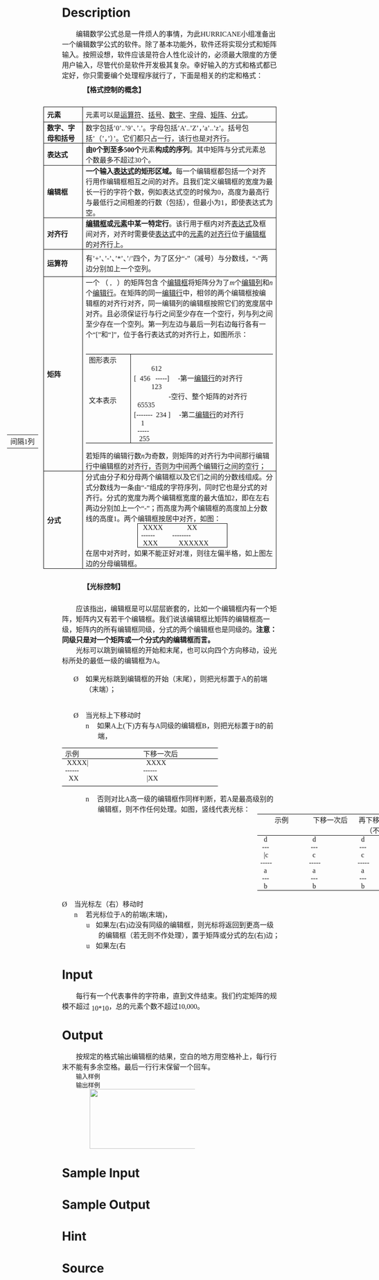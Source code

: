 
# Description

<div class="content"><div style="text-indent: 24pt"></div>
<div style="text-indent: 24pt">
<p class="MsoNormalIndent" style="margin: 0cm 0cm 0pt; text-indent: 24pt"><font size="3"><span style="font-family: 宋体; mso-ascii-font-family: &#39;Times New Roman&#39;; mso-hansi-font-family: &#39;Times New Roman&#39;">编辑数学公式总是一件烦人的事情，为此</span><span lang="EN-US"><font face="Times New Roman">HURRICANE</font></span><span style="font-family: 宋体; mso-ascii-font-family: &#39;Times New Roman&#39;; mso-hansi-font-family: &#39;Times New Roman&#39;">小组准备出一个编辑数学公式的软件。除了基本功能外，软件还将实现分式和矩阵输入。按照设想，软件应该是符合人性化设计的，必须最大限度的方便用户输入，尽管代价是软件开发极其复杂。幸好输入的方式和格式都已定好，你只需要编个处理程序就行了，下面是相关的约定和格式：</span></font></p>
<h3 style="margin: 7pt 12pt"><span style="font-family: 宋体; mso-ascii-font-family: &#39;Times New Roman&#39;; mso-hansi-font-family: &#39;Times New Roman&#39;"><font size="3">【格式控制的概念】</font></span></h3>
<p class="MsoNormal" style="margin: 0cm 0cm 0pt"><span lang="EN-US"><o:p><font face="Times New Roman" size="3"> </font></o:p></span></p>
<table class="MsoTableGrid" cellspacing="0" cellpadding="0" width="538" align="right" border="1" style="border-right: medium none; border-top: medium none; margin: auto 6.75pt; border-left: medium none; width: 403.2pt; border-bottom: medium none; border-collapse: collapse; mso-border-alt: solid windowtext .5pt; mso-table-overlap: never; mso-yfti-tbllook: 191; mso-table-lspace: 9.0pt; mso-table-rspace: 9.0pt; mso-table-anchor-vertical: paragraph; mso-table-anchor-horizontal: column; mso-table-left: right; mso-table-top: .05pt; mso-padding-alt: 0cm 5.4pt 0cm 5.4pt; mso-border-insideh: .5pt solid windowtext; mso-border-insidev: .5pt solid windowtext">
    <tbody>
        <tr style="height: 26.6pt; mso-yfti-irow: 0; mso-yfti-firstrow: yes">
            <td width="79" style="border-right: windowtext 1pt solid; padding-right: 5.4pt; border-top: windowtext 1pt solid; padding-left: 5.4pt; padding-bottom: 0cm; border-left: windowtext 1pt solid; width: 59.4pt; padding-top: 0cm; border-bottom: windowtext 1pt solid; height: 26.6pt; background-color: transparent; mso-border-alt: solid windowtext .5pt">
            <p class="NormalStrong" style="margin: 0cm 0cm 0pt; text-indent: 0cm; mso-element: frame; mso-element-frame-hspace: 9.0pt; mso-element-wrap: around; mso-element-anchor-vertical: paragraph; mso-element-anchor-horizontal: column; mso-element-left: right; mso-element-top: .05pt; mso-height-rule: exactly"><strong><font face="黑体" size="3">元素</font></strong></p>
            </td>
            <td width="458" style="border-right: windowtext 1pt solid; padding-right: 5.4pt; border-top: windowtext 1pt solid; padding-left: 5.4pt; padding-bottom: 0cm; border-left: #ece9d8; width: 343.8pt; padding-top: 0cm; border-bottom: windowtext 1pt solid; height: 26.6pt; background-color: transparent; mso-border-alt: solid windowtext .5pt; mso-border-left-alt: solid windowtext .5pt">
            <p class="MsoNormal" style="margin: 0cm 0cm 0pt; mso-element: frame; mso-element-frame-hspace: 9.0pt; mso-element-wrap: around; mso-element-anchor-vertical: paragraph; mso-element-anchor-horizontal: column; mso-element-left: right; mso-element-top: .05pt; mso-height-rule: exactly"><font size="3"><span style="font-family: 宋体; mso-ascii-font-family: &#39;Times New Roman&#39;; mso-hansi-font-family: &#39;Times New Roman&#39;">元素可以是<u>运算符</u>、<u>括号</u>、<u>数字</u>、<u>字母</u>、<u>矩阵</u>、<u>分式</u>。</span><b style="mso-bidi-font-weight: normal"><span lang="EN-US"><o:p></o:p></span></b></font></p>
            </td>
        </tr>
        <tr style="height: 34.55pt; mso-yfti-irow: 1">
            <td width="79" style="border-right: windowtext 1pt solid; padding-right: 5.4pt; border-top: #ece9d8; padding-left: 5.4pt; padding-bottom: 0cm; border-left: windowtext 1pt solid; width: 59.4pt; padding-top: 0cm; border-bottom: windowtext 1pt solid; height: 34.55pt; background-color: transparent; mso-border-alt: solid windowtext .5pt; mso-border-top-alt: solid windowtext .5pt">
            <p class="NormalStrong" style="margin: 0cm 0cm 0pt; text-indent: 0cm; mso-element: frame; mso-element-frame-hspace: 9.0pt; mso-element-wrap: around; mso-element-anchor-vertical: paragraph; mso-element-anchor-horizontal: column; mso-element-left: right; mso-element-top: .05pt; mso-height-rule: exactly"><span style="mso-ascii-font-family: &#39;Courier New&#39;; mso-hansi-font-family: &#39;Courier New&#39;; mso-bidi-font-family: &#39;Courier New&#39;"><strong><font face="黑体" size="3">数字、字母和括号</font></strong></span></p>
            </td>
            <td width="458" style="border-right: windowtext 1pt solid; padding-right: 5.4pt; border-top: #ece9d8; padding-left: 5.4pt; padding-bottom: 0cm; border-left: #ece9d8; width: 343.8pt; padding-top: 0cm; border-bottom: windowtext 1pt solid; height: 34.55pt; background-color: transparent; mso-border-alt: solid windowtext .5pt; mso-border-left-alt: solid windowtext .5pt; mso-border-top-alt: solid windowtext .5pt">
            <p class="MsoNormal" style="margin: 0cm 0cm 0pt; mso-element: frame; mso-element-frame-hspace: 9.0pt; mso-element-wrap: around; mso-element-anchor-vertical: paragraph; mso-element-anchor-horizontal: column; mso-element-left: right; mso-element-top: .05pt; mso-height-rule: exactly"><font size="3"><span style="font-family: 宋体; mso-ascii-font-family: &#39;Times New Roman&#39;; mso-hansi-font-family: &#39;Times New Roman&#39;">数字包括</span><span lang="EN-US"><font face="Times New Roman">’0’..’9’</font></span><span style="font-family: 宋体; mso-ascii-font-family: &#39;Times New Roman&#39;; mso-hansi-font-family: &#39;Times New Roman&#39;">、</span><span lang="EN-US"><font face="Times New Roman">’.’</font></span><span style="font-family: 宋体; mso-ascii-font-family: &#39;Times New Roman&#39;; mso-hansi-font-family: &#39;Times New Roman&#39;">。字母包括</span><span lang="EN-US"><font face="Times New Roman">’A’..’Z’</font></span><span style="font-family: 宋体; mso-ascii-font-family: &#39;Times New Roman&#39;; mso-hansi-font-family: &#39;Times New Roman&#39;">，</span><span lang="EN-US"><font face="Times New Roman">’a’..’z’</font></span><span style="font-family: 宋体; mso-ascii-font-family: &#39;Times New Roman&#39;; mso-hansi-font-family: &#39;Times New Roman&#39;">。括号包括</span><span lang="EN-US"><font face="Times New Roman">’</font></span><span style="font-family: 宋体; mso-ascii-font-family: &#39;Times New Roman&#39;; mso-hansi-font-family: &#39;Times New Roman&#39;">（</span><span lang="EN-US"><font face="Times New Roman">’</font></span><span style="font-family: 宋体; mso-ascii-font-family: &#39;Times New Roman&#39;; mso-hansi-font-family: &#39;Times New Roman&#39;">，</span><span lang="EN-US"><font face="Times New Roman">’</font></span><span style="font-family: 宋体; mso-ascii-font-family: &#39;Times New Roman&#39;; mso-hansi-font-family: &#39;Times New Roman&#39;">）</span><span lang="EN-US"><font face="Times New Roman">’</font></span><span style="font-family: 宋体; mso-ascii-font-family: &#39;Times New Roman&#39;; mso-hansi-font-family: &#39;Times New Roman&#39;">。它们都只占一行，该行也是对齐行。</span><b style="mso-bidi-font-weight: normal"><span lang="EN-US"><o:p></o:p></span></b></font></p>
            </td>
        </tr>
        <tr style="height: 38.55pt; mso-yfti-irow: 2">
            <td width="79" style="border-right: windowtext 1pt solid; padding-right: 5.4pt; border-top: #ece9d8; padding-left: 5.4pt; padding-bottom: 0cm; border-left: windowtext 1pt solid; width: 59.4pt; padding-top: 0cm; border-bottom: windowtext 1pt solid; height: 38.55pt; background-color: transparent; mso-border-alt: solid windowtext .5pt; mso-border-top-alt: solid windowtext .5pt">
            <p class="NormalStrong" style="margin: 0cm 0cm 0pt; text-indent: 0cm; mso-element: frame; mso-element-frame-hspace: 9.0pt; mso-element-wrap: around; mso-element-anchor-vertical: paragraph; mso-element-anchor-horizontal: column; mso-element-left: right; mso-element-top: .05pt; mso-height-rule: exactly"><strong><font face="黑体" size="3">表达式</font></strong></p>
            </td>
            <td width="458" style="border-right: windowtext 1pt solid; padding-right: 5.4pt; border-top: #ece9d8; padding-left: 5.4pt; padding-bottom: 0cm; border-left: #ece9d8; width: 343.8pt; padding-top: 0cm; border-bottom: windowtext 1pt solid; height: 38.55pt; background-color: transparent; mso-border-alt: solid windowtext .5pt; mso-border-left-alt: solid windowtext .5pt; mso-border-top-alt: solid windowtext .5pt">
            <p class="MsoNormal" style="margin: 0cm 0cm 0pt; mso-element: frame; mso-element-frame-hspace: 9.0pt; mso-element-wrap: around; mso-element-anchor-vertical: paragraph; mso-element-anchor-horizontal: column; mso-element-left: right; mso-element-top: .05pt; mso-height-rule: exactly"><font size="3"><strong><span style="font-family: 宋体; mso-ascii-font-family: &#39;Times New Roman&#39;; mso-hansi-font-family: &#39;Times New Roman&#39;">由</span><span><font face="Times New Roman">0</font>个到至多</span><span><font face="Times New Roman">500</font>个</span></strong><span style="font-family: 宋体; mso-ascii-font-family: &#39;Times New Roman&#39;; mso-hansi-font-family: &#39;Times New Roman&#39;">元素<b style="mso-bidi-font-weight: normal">构成的序列</b>。其中矩阵与分式元素总个数最多不超过</span><span lang="EN-US"><font face="Times New Roman">30</font></span><span style="font-family: 宋体; mso-ascii-font-family: &#39;Times New Roman&#39;; mso-hansi-font-family: &#39;Times New Roman&#39;">个。</span><b style="mso-bidi-font-weight: normal"><span lang="EN-US"><o:p></o:p></span></b></font></p>
            </td>
        </tr>
        <tr style="height: 69.85pt; mso-yfti-irow: 3">
            <td width="79" style="border-right: windowtext 1pt solid; padding-right: 5.4pt; border-top: #ece9d8; padding-left: 5.4pt; padding-bottom: 0cm; border-left: windowtext 1pt solid; width: 59.4pt; padding-top: 0cm; border-bottom: windowtext 1pt solid; height: 69.85pt; background-color: transparent; mso-border-alt: solid windowtext .5pt; mso-border-top-alt: solid windowtext .5pt">
            <p class="NormalStrong" style="margin: 0cm 0cm 0pt; text-indent: 0cm; mso-element: frame; mso-element-frame-hspace: 9.0pt; mso-element-wrap: around; mso-element-anchor-vertical: paragraph; mso-element-anchor-horizontal: column; mso-element-left: right; mso-element-top: .05pt; mso-height-rule: exactly"><strong><font face="黑体" size="3">编辑框</font></strong></p>
            </td>
            <td width="458" style="border-right: windowtext 1pt solid; padding-right: 5.4pt; border-top: #ece9d8; padding-left: 5.4pt; padding-bottom: 0cm; border-left: #ece9d8; width: 343.8pt; padding-top: 0cm; border-bottom: windowtext 1pt solid; height: 69.85pt; background-color: transparent; mso-border-alt: solid windowtext .5pt; mso-border-left-alt: solid windowtext .5pt; mso-border-top-alt: solid windowtext .5pt">
            <p class="MsoNormal" style="margin: 0cm 0cm 0pt; mso-element: frame; mso-element-frame-hspace: 9.0pt; mso-element-wrap: around; mso-element-anchor-vertical: paragraph; mso-element-anchor-horizontal: column; mso-element-left: right; mso-element-top: .05pt; mso-height-rule: exactly"><font size="3"><span><strong>一个输入<u>表达式</u>的矩形区域。</strong>每一个编辑框都包括一个对齐行用作编辑框相互之间的对齐。且我们定义编辑框的宽度为最长一行的字符个数，例如表达式空的时候为</span><span lang="EN-US"><font face="Times New Roman">0</font></span><span style="font-family: 宋体; mso-ascii-font-family: &#39;Times New Roman&#39;; mso-hansi-font-family: &#39;Times New Roman&#39;">，高度为最高行与最低行之间相差的行数（包括），但最小为</span><span lang="EN-US"><font face="Times New Roman">1</font></span><span style="font-family: 宋体; mso-ascii-font-family: &#39;Times New Roman&#39;; mso-hansi-font-family: &#39;Times New Roman&#39;">，即使表达式为空。</span><b style="mso-bidi-font-weight: normal"><span lang="EN-US"><o:p></o:p></span></b></font></p>
            </td>
        </tr>
        <tr style="height: 53.45pt; mso-yfti-irow: 4">
            <td width="79" style="border-right: windowtext 1pt solid; padding-right: 5.4pt; border-top: #ece9d8; padding-left: 5.4pt; padding-bottom: 0cm; border-left: windowtext 1pt solid; width: 59.4pt; padding-top: 0cm; border-bottom: windowtext 1pt solid; height: 53.45pt; background-color: transparent; mso-border-alt: solid windowtext .5pt; mso-border-top-alt: solid windowtext .5pt">
            <p class="NormalStrong" style="margin: 0cm 0cm 0pt; text-indent: 0cm; mso-element: frame; mso-element-frame-hspace: 9.0pt; mso-element-wrap: around; mso-element-anchor-vertical: paragraph; mso-element-anchor-horizontal: column; mso-element-left: right; mso-element-top: .05pt; mso-height-rule: exactly"><strong><font face="黑体" size="3">对齐行</font></strong></p>
            </td>
            <td width="458" style="border-right: windowtext 1pt solid; padding-right: 5.4pt; border-top: #ece9d8; padding-left: 5.4pt; padding-bottom: 0cm; border-left: #ece9d8; width: 343.8pt; padding-top: 0cm; border-bottom: windowtext 1pt solid; height: 53.45pt; background-color: transparent; mso-border-alt: solid windowtext .5pt; mso-border-left-alt: solid windowtext .5pt; mso-border-top-alt: solid windowtext .5pt">
            <p class="MsoNormal" style="margin: 0cm 0cm 0pt; mso-element: frame; mso-element-frame-hspace: 9.0pt; mso-element-wrap: around; mso-element-anchor-vertical: paragraph; mso-element-anchor-horizontal: column; mso-element-left: right; mso-element-top: .05pt; mso-height-rule: exactly"><font size="3"><u><span style="font-family: 宋体; mso-ascii-font-family: &#39;Times New Roman&#39;; mso-hansi-font-family: &#39;Times New Roman&#39;"><strong>编辑框</strong></span></u><span><strong>或<u>元素</u>中某一特定行</strong>。该行用于框内对齐<u>表达式</u>及框间对齐，对齐时需要使<u>表达式</u>中的<u>元素</u>的<u>对齐行</u>位于<u>编辑框</u>的对齐行上。</span><b style="mso-bidi-font-weight: normal"><span lang="EN-US"><o:p></o:p></span></b></font></p>
            </td>
        </tr>
        <tr style="height: 47.2pt; mso-yfti-irow: 5">
            <td width="79" style="border-right: windowtext 1pt solid; padding-right: 5.4pt; border-top: #ece9d8; padding-left: 5.4pt; padding-bottom: 0cm; border-left: windowtext 1pt solid; width: 59.4pt; padding-top: 0cm; border-bottom: windowtext 1pt solid; height: 47.2pt; background-color: transparent; mso-border-alt: solid windowtext .5pt; mso-border-top-alt: solid windowtext .5pt">
            <p class="NormalStrong" style="margin: 0cm 0cm 0pt; text-indent: 0cm; mso-element: frame; mso-element-frame-hspace: 9.0pt; mso-element-wrap: around; mso-element-anchor-vertical: paragraph; mso-element-anchor-horizontal: column; mso-element-left: right; mso-element-top: .05pt; mso-height-rule: exactly"><strong><font face="黑体" size="3">运算符</font></strong></p>
            </td>
            <td width="458" style="border-right: windowtext 1pt solid; padding-right: 5.4pt; border-top: #ece9d8; padding-left: 5.4pt; padding-bottom: 0cm; border-left: #ece9d8; width: 343.8pt; padding-top: 0cm; border-bottom: windowtext 1pt solid; height: 47.2pt; background-color: transparent; mso-border-alt: solid windowtext .5pt; mso-border-left-alt: solid windowtext .5pt; mso-border-top-alt: solid windowtext .5pt">
            <p class="MsoNormal" style="margin: 0cm 0cm 0pt"><font size="3"><span style="font-family: 宋体; mso-ascii-font-family: &#39;Times New Roman&#39;; mso-hansi-font-family: &#39;Times New Roman&#39;">有</span><span lang="EN-US"><font face="Times New Roman">’+’</font></span><span style="font-family: 宋体; mso-ascii-font-family: &#39;Times New Roman&#39;; mso-hansi-font-family: &#39;Times New Roman&#39;">、</span><span lang="EN-US"><font face="Times New Roman">’-’</font></span><span style="font-family: 宋体; mso-ascii-font-family: &#39;Times New Roman&#39;; mso-hansi-font-family: &#39;Times New Roman&#39;">、</span><span lang="EN-US"><font face="Times New Roman">’*’</font></span><span style="font-family: 宋体; mso-ascii-font-family: &#39;Times New Roman&#39;; mso-hansi-font-family: &#39;Times New Roman&#39;">、</span><span lang="EN-US"><font face="Times New Roman">’/’</font></span><span style="font-family: 宋体; mso-ascii-font-family: &#39;Times New Roman&#39;; mso-hansi-font-family: &#39;Times New Roman&#39;">四个，为了区分“</span><span lang="EN-US"><font face="Times New Roman">-</font></span><span style="font-family: 宋体; mso-ascii-font-family: &#39;Times New Roman&#39;; mso-hansi-font-family: &#39;Times New Roman&#39;">”（减号）与分数线，“</span><span lang="EN-US"><font face="Times New Roman">-</font></span><span style="font-family: 宋体; mso-ascii-font-family: &#39;Times New Roman&#39;; mso-hansi-font-family: &#39;Times New Roman&#39;">”两边分别加上一个空列。</span><b style="mso-bidi-font-weight: normal"><span lang="EN-US"><o:p></o:p></span></b></font></p>
            </td>
        </tr>
        <tr style="mso-yfti-irow: 6">
            <td width="79" style="border-right: windowtext 1pt solid; padding-right: 5.4pt; border-top: #ece9d8; padding-left: 5.4pt; padding-bottom: 0cm; border-left: windowtext 1pt solid; width: 59.4pt; padding-top: 0cm; border-bottom: windowtext 1pt solid; background-color: transparent; mso-border-alt: solid windowtext .5pt; mso-border-top-alt: solid windowtext .5pt">
            <p class="NormalStrong" style="margin: 0cm 0cm 0pt; text-indent: 0cm; mso-element: frame; mso-element-frame-hspace: 9.0pt; mso-element-wrap: around; mso-element-anchor-vertical: paragraph; mso-element-anchor-horizontal: column; mso-element-left: right; mso-element-top: .05pt; mso-height-rule: exactly"><strong><font face="黑体" size="3">矩阵</font></strong></p>
            </td>
            <td width="458" style="border-right: windowtext 1pt solid; padding-right: 5.4pt; border-top: #ece9d8; padding-left: 5.4pt; padding-bottom: 0cm; border-left: #ece9d8; width: 343.8pt; padding-top: 0cm; border-bottom: windowtext 1pt solid; background-color: transparent; mso-border-alt: solid windowtext .5pt; mso-border-left-alt: solid windowtext .5pt; mso-border-top-alt: solid windowtext .5pt">
            <p class="MsoNormal" style="margin: 0cm 0cm 0pt; mso-element: frame; mso-element-frame-hspace: 9.0pt; mso-element-wrap: around; mso-element-anchor-vertical: paragraph; mso-element-anchor-horizontal: column; mso-element-left: right; mso-element-top: .05pt; mso-height-rule: exactly"><span style="font-family: 宋体; mso-ascii-font-family: &#39;Times New Roman&#39;; mso-hansi-font-family: &#39;Times New Roman&#39;"><font size="3">一个</font></span><span lang="EN-US"><span style="position: relative; top: 3pt; mso-text-raise: -3.0pt"><v:shapetype id="_x0000_t75" coordsize="21600,21600" o:spt="75" o:preferrelative="t" path="m@4@5l@4@11@9@11@9@5xe" filled="f" stroked="f"><font face="Times New Roman"><font size="3"> <v:stroke joinstyle="miter"></v:stroke><v:formulas><v:f eqn="if lineDrawn pixelLineWidth 0"></v:f><v:f eqn="sum @0 1 0"></v:f><v:f eqn="sum 0 0 @1"></v:f><v:f eqn="prod @2 1 2"></v:f><v:f eqn="prod @3 21600 pixelWidth"></v:f><v:f eqn="prod @3 21600 pixelHeight"></v:f><v:f eqn="sum @0 0 1"></v:f><v:f eqn="prod @6 1 2"></v:f><v:f eqn="prod @7 21600 pixelWidth"></v:f><v:f eqn="sum @8 21600 0"></v:f><v:f eqn="prod @7 21600 pixelHeight"></v:f><v:f eqn="sum @10 21600 0"></v:f></v:formulas><v:path o:extrusionok="f" gradientshapeok="t" o:connecttype="rect"></v:path><o:lock v:ext="edit" aspectratio="t"></o:lock></font></font></v:shapetype><v:shape id="_x0000_i1025" type="#_x0000_t75" o:ole="" style="width: 29.25pt; height: 11.25pt"><v:imagedata src="file:///C:\DOCUME~1\ADMINI~1\LOCALS~1\Temp\msohtml1\01\clip_image001.wmz" o:title=""></v:imagedata></v:shape></span></span><span style="font-family: 宋体; mso-ascii-font-family: &#39;Times New Roman&#39;; mso-hansi-font-family: &#39;Times New Roman&#39;"><font size="3">（</font></span><span lang="EN-US"><span style="position: relative; top: 3pt; mso-text-raise: -3.0pt"><v:shape id="_x0000_i1026" type="#_x0000_t75" o:ole="" style="width: 51.75pt; height: 14.25pt"><font size="3"><font face="Times New Roman"> <v:imagedata src="file:///C:\DOCUME~1\ADMINI~1\LOCALS~1\Temp\msohtml1\01\clip_image003.wmz" o:title=""></v:imagedata></font></font></v:shape></span><font face="Times New Roman" size="3">,</font><span style="color: white"><font face="Times New Roman" size="3">_</font><span style="position: relative; top: 3pt; mso-text-raise: -3.0pt"><v:shape id="_x0000_i1027" type="#_x0000_t75" o:ole="" style="width: 48.75pt; height: 14.25pt"><font size="3"><font face="Times New Roman"> <v:imagedata src="file:///C:\DOCUME~1\ADMINI~1\LOCALS~1\Temp\msohtml1\01\clip_image005.wmz" o:title=""></v:imagedata></font></font></v:shape></span></span></span><span style="font-family: 宋体; mso-ascii-font-family: &#39;Times New Roman&#39;; mso-hansi-font-family: &#39;Times New Roman&#39;"><font size="3">）的矩阵包含</font></span><span lang="EN-US"><span style="position: relative; top: 3pt; mso-text-raise: -3.0pt"><v:shape id="_x0000_i1028" type="#_x0000_t75" o:ole="" style="width: 29.25pt; height: 11.25pt"><font face="Times New Roman"><font size="3"> <v:imagedata src="file:///C:\DOCUME~1\ADMINI~1\LOCALS~1\Temp\msohtml1\01\clip_image007.wmz" o:title=""></v:imagedata></font></font></v:shape></span></span><font size="3"><span style="font-family: 宋体; mso-ascii-font-family: &#39;Times New Roman&#39;; mso-hansi-font-family: &#39;Times New Roman&#39;">个<u>编辑框</u>将矩阵分为了</span><i style="mso-bidi-font-style: normal"><span lang="EN-US"><font face="Times New Roman">m</font></span></i><span style="font-family: 宋体; mso-ascii-font-family: &#39;Times New Roman&#39;; mso-hansi-font-family: &#39;Times New Roman&#39;">个<u>编辑列</u>和</span><i style="mso-bidi-font-style: normal"><span lang="EN-US"><font face="Times New Roman">n</font></span></i><span style="font-family: 宋体; mso-ascii-font-family: &#39;Times New Roman&#39;; mso-hansi-font-family: &#39;Times New Roman&#39;">个<u>编辑行</u>。在矩阵的同一<u>编辑行</u>中，相邻的两个编辑框按编辑框的对齐行对齐，同一编辑列的编辑框按照它们的宽度居中对齐。且必须保证行与行之间至少存在一个空行，列与列之间至少存在一个空列。第一列左边与最后一列右边每行各有一个“</span><span lang="EN-US"><font face="Times New Roman">[</font></span><span style="font-family: 宋体; mso-ascii-font-family: &#39;Times New Roman&#39;; mso-hansi-font-family: &#39;Times New Roman&#39;">”和“</span><span lang="EN-US"><font face="Times New Roman">]</font></span><span style="font-family: 宋体; mso-ascii-font-family: &#39;Times New Roman&#39;; mso-hansi-font-family: &#39;Times New Roman&#39;">”，位于各行表达式的对齐行上，如图所示：</span></font></p>
            <p class="MsoNormal" style="margin: 0cm 0cm 0pt; mso-element: frame; mso-element-frame-hspace: 9.0pt; mso-element-wrap: around; mso-element-anchor-vertical: paragraph; mso-element-anchor-horizontal: column; mso-element-left: right; mso-element-top: .05pt; mso-height-rule: exactly"><span lang="EN-US"><o:p><font face="Times New Roman" size="3"> </font></o:p></span></p>
            <table class="MsoTableGrid" cellspacing="0" cellpadding="0" border="1" style="border-right: medium none; border-top: medium none; border-left: medium none; border-bottom: medium none; border-collapse: collapse; mso-yfti-tbllook: 480; mso-padding-alt: 0cm 5.4pt 0cm 5.4pt; mso-border-insideh: .5pt solid windowtext; mso-border-top-alt: solid windowtext .5pt; mso-border-bottom-alt: solid windowtext .5pt">
                <tbody>
                    <tr style="mso-yfti-irow: 0; mso-yfti-firstrow: yes">
                        <td width="96" style="border-right: windowtext 1pt solid; padding-right: 5.4pt; border-top: windowtext 1pt solid; padding-left: 5.4pt; padding-bottom: 0cm; border-left: #ece9d8; width: 72pt; padding-top: 0cm; border-bottom: #ece9d8; background-color: transparent; mso-border-top-alt: solid windowtext .5pt; mso-border-right-alt: solid windowtext .5pt">
                        <p class="MsoPlainText" style="margin: 0cm 0cm 0pt; mso-element: frame; mso-element-frame-hspace: 9.0pt; mso-element-wrap: around; mso-element-anchor-vertical: paragraph; mso-element-anchor-horizontal: column; mso-element-left: right; mso-element-top: .05pt; mso-height-rule: exactly"><font face="宋体" size="3">图形表示</font></p>
                        </td>
                        <td valign="top" width="336" style="border-right: #ece9d8; padding-right: 5.4pt; border-top: windowtext 1pt solid; padding-left: 5.4pt; padding-bottom: 0cm; border-left: #ece9d8; width: 252pt; padding-top: 0cm; border-bottom: #ece9d8; background-color: transparent; mso-border-left-alt: solid windowtext .5pt; mso-border-top-alt: solid windowtext .5pt">
                        <p class="MsoPlainText" style="margin: 0cm 0cm 0pt; mso-element: frame; mso-element-frame-hspace: 9.0pt; mso-element-wrap: around; mso-element-anchor-vertical: paragraph; mso-element-anchor-horizontal: column; mso-element-left: right; mso-element-top: .05pt; mso-height-rule: exactly"><span lang="EN-US" style="font-family: &#34;Courier New&#34;"><span style="position: relative; top: 50pt; mso-text-raise: -50.0pt"><v:shape id="_x0000_i1029" type="#_x0000_t75" o:ole="" style="width: 93pt; height: 105.75pt"><v:imagedata src="file:///C:\DOCUME~1\ADMINI~1\LOCALS~1\Temp\msohtml1\01\clip_image008.wmz" o:title=""></v:imagedata></v:shape></span></span><span lang="EN-US" style="mso-no-proof: yes"><o:p></o:p></span></p>
                        </td>
                    </tr>
                    <tr style="mso-yfti-irow: 1; mso-yfti-lastrow: yes">
                        <td width="96" style="border-right: windowtext 1pt solid; padding-right: 5.4pt; border-top: #ece9d8; padding-left: 5.4pt; padding-bottom: 0cm; border-left: #ece9d8; width: 72pt; padding-top: 0cm; border-bottom: windowtext 1pt solid; background-color: transparent; mso-border-bottom-alt: solid windowtext .5pt; mso-border-right-alt: solid windowtext .5pt">
                        <p class="MsoNormal" style="margin: 0cm 0cm 0pt; mso-element: frame; mso-element-frame-hspace: 9.0pt; mso-element-wrap: around; mso-element-anchor-vertical: paragraph; mso-element-anchor-horizontal: column; mso-element-left: right; mso-element-top: .05pt; mso-height-rule: exactly"><font size="3"><span style="font-family: 宋体; mso-ascii-font-family: &#39;Times New Roman&#39;; mso-hansi-font-family: &#39;Times New Roman&#39;; mso-no-proof: yes">文本表示</span><span class="CharChar"><span lang="EN-US" style="font-family: &#34;Times New Roman&#34;"><o:p></o:p></span></span></font></p>
                        <p class="MsoNormal" style="margin: 0cm 0cm 0pt; mso-element: frame; mso-element-frame-hspace: 9.0pt; mso-element-wrap: around; mso-element-anchor-vertical: paragraph; mso-element-anchor-horizontal: column; mso-element-left: right; mso-element-top: .05pt; mso-height-rule: exactly"><span lang="EN-US"><o:p><font face="Times New Roman" size="3"> </font></o:p></span></p>
                        </td>
                        <td valign="top" width="336" style="border-right: #ece9d8; padding-right: 5.4pt; border-top: #ece9d8; padding-left: 5.4pt; padding-bottom: 0cm; border-left: #ece9d8; width: 252pt; padding-top: 0cm; border-bottom: windowtext 1pt solid; background-color: transparent; mso-border-left-alt: solid windowtext .5pt; mso-border-bottom-alt: solid windowtext .5pt">
                        <p class="MsoPlainText" style="margin: 0cm 0cm 0pt; mso-element: frame; mso-element-frame-hspace: 9.0pt; mso-element-wrap: around; mso-element-anchor-vertical: paragraph; mso-element-anchor-horizontal: column; mso-element-left: right; mso-element-top: .05pt; mso-height-rule: exactly"><v:rect id="_x0000_s1026" style="margin-top: 6.1pt; z-index: 1; left: 0px; margin-left: 40.35pt; width: 7.1pt; position: absolute; height: 124.8pt; text-align: left; mso-position-horizontal-relative: text; mso-position-vertical-relative: text"><v:stroke dashstyle="dash"></v:stroke></v:rect><span lang="EN-US"><font size="3"><font face="宋体"><span style="mso-spacerun: yes">          </span>612</font></font></span></p>
                        <p class="MsoPlainText" style="margin: 0cm 0cm 0pt; mso-element: frame; mso-element-frame-hspace: 9.0pt; mso-element-wrap: around; mso-element-anchor-vertical: paragraph; mso-element-anchor-horizontal: column; mso-element-left: right; mso-element-top: .05pt; mso-height-rule: exactly"><font size="3"><font face="宋体"><span lang="EN-US">[ <span style="mso-spacerun: yes"> </span>456<span style="mso-spacerun: yes">   </span>-----]<span style="mso-tab-count: 2">     </span>-</span>第一<u>编辑行</u>的对齐行</font></font></p>
                        <p class="MsoPlainText" style="margin: 0cm 0cm 0pt; mso-element: frame; mso-element-frame-hspace: 9.0pt; mso-element-wrap: around; mso-element-anchor-vertical: paragraph; mso-element-anchor-horizontal: column; mso-element-left: right; mso-element-top: .05pt; mso-height-rule: exactly"><span lang="EN-US"><font size="3"><font face="宋体"><span style="mso-spacerun: yes">          </span>123</font></font></span></p>
                        <p class="MsoPlainText" style="margin: 0cm 0cm 0pt; mso-element: frame; mso-element-frame-hspace: 9.0pt; mso-element-wrap: around; mso-element-anchor-vertical: paragraph; mso-element-anchor-horizontal: column; mso-element-left: right; mso-element-top: .05pt; mso-height-rule: exactly"><font size="3"><font face="宋体"><span lang="EN-US"><span style="mso-tab-count: 5">                    </span>-</span>空行、整个矩阵的对齐行</font></font></p>
                        <p class="MsoPlainText" style="margin: 0cm 0cm 0pt; mso-element: frame; mso-element-frame-hspace: 9.0pt; mso-element-wrap: around; mso-element-anchor-vertical: paragraph; mso-element-anchor-horizontal: column; mso-element-left: right; mso-element-top: .05pt; mso-height-rule: exactly"><span lang="EN-US"><font size="3"><font face="宋体"><span style="mso-spacerun: yes">  </span>65535</font></font></span></p>
                        <p class="MsoPlainText" style="margin: 0cm 0cm 0pt; mso-element: frame; mso-element-frame-hspace: 9.0pt; mso-element-wrap: around; mso-element-anchor-vertical: paragraph; mso-element-anchor-horizontal: column; mso-element-left: right; mso-element-top: .05pt; mso-height-rule: exactly"><font size="3"><font face="宋体"><span lang="EN-US">[-------<span style="mso-spacerun: yes">  </span>234 ]<span style="mso-tab-count: 2">     </span>-</span>第二<u>编辑行</u>的对齐行</font></font></p>
                        <p class="MsoPlainText" style="margin: 0cm 0cm 0pt; mso-element: frame; mso-element-frame-hspace: 9.0pt; mso-element-wrap: around; mso-element-anchor-vertical: paragraph; mso-element-anchor-horizontal: column; mso-element-left: right; mso-element-top: .05pt; mso-height-rule: exactly"><v:shapetype id="_x0000_t48" coordsize="21600,21600" o:spt="48" path="m@0@1l@2@3@4@5nfem,l21600,r,21600l,21600xe" adj="-10080,24300,-3600,4050,-1800,4050"><v:stroke joinstyle="miter"></v:stroke><v:formulas><v:f eqn="val #0"></v:f><v:f eqn="val #1"></v:f><v:f eqn="val #2"></v:f><v:f eqn="val #3"></v:f><v:f eqn="val #4"></v:f><v:f eqn="val #5"></v:f></v:formulas><v:path o:extrusionok="f" gradientshapeok="t" o:connecttype="custom" arrowok="t" o:connectlocs="@0,@1;10800,0;10800,21600;0,10800;21600,10800"></v:path><v:handles><v:h position="#0,#1"></v:h><v:h position="#2,#3"></v:h><v:h position="#4,#5"></v:h></v:handles><o:callout v:ext="edit" on="t"></o:callout></v:shapetype><v:shape id="_x0000_s1027" type="#_x0000_t48" adj="-10800,1054,-6349,7902,-1964,7902,-10800,1054" style="margin-top: 13.9pt; z-index: 2; left: 0px; margin-left: 75.6pt; width: 66pt; position: absolute; height: 24.6pt; text-align: left"><v:textbox style="mso-next-textbox: #_x0000_s1027">
                        <table cellspacing="0" cellpadding="0" width="100%">
                            <tbody>
                                <tr>
                                    <td style="border-right: #ece9d8; border-top: #ece9d8; border-left: #ece9d8; border-bottom: #ece9d8; background-color: transparent">
                                    <div>
                                    <p class="MsoNormal" style="margin: 0cm 0cm 0pt"><font size="3"><span style="font-family: 宋体; mso-ascii-font-family: &#39;Times New Roman&#39;; mso-hansi-font-family: &#39;Times New Roman&#39;">间隔</span><span lang="EN-US"><font face="Times New Roman">1</font></span><span style="font-family: 宋体; mso-ascii-font-family: &#39;Times New Roman&#39;; mso-hansi-font-family: &#39;Times New Roman&#39;">列</span></font></p>
                                    </div>
                                    </td>
                                </tr>
                            </tbody>
                        </table>
                        </v:textbox></v:shape><span lang="EN-US"><font size="3"><font face="宋体"><span style="mso-spacerun: yes">    </span>1</font></font></span></p>
                        <p class="MsoPlainText" style="margin: 0cm 0cm 0pt; mso-element: frame; mso-element-frame-hspace: 9.0pt; mso-element-wrap: around; mso-element-anchor-vertical: paragraph; mso-element-anchor-horizontal: column; mso-element-left: right; mso-element-top: .05pt; mso-height-rule: exactly"><span lang="EN-US"><font size="3"><font face="宋体"><span style="mso-spacerun: yes">  </span>-----</font></font></span></p>
                        <p class="MsoPlainText" style="margin: 0cm 0cm 0pt; mso-element: frame; mso-element-frame-hspace: 9.0pt; mso-element-wrap: around; mso-element-anchor-vertical: paragraph; mso-element-anchor-horizontal: column; mso-element-left: right; mso-element-top: .05pt; mso-height-rule: exactly"><span lang="EN-US"><font size="3"><font face="宋体"><span style="mso-spacerun: yes">   </span>255</font></font></span></p>
                        </td>
                    </tr>
                </tbody>
            </table>
            <p class="MsoNormal" style="margin: 0cm 0cm 0pt; mso-element: frame; mso-element-frame-hspace: 9.0pt; mso-element-wrap: around; mso-element-anchor-vertical: paragraph; mso-element-anchor-horizontal: column; mso-element-left: right; mso-element-top: .05pt; mso-height-rule: exactly"><font size="3"><span style="font-family: 宋体; mso-ascii-font-family: &#39;Times New Roman&#39;; mso-hansi-font-family: &#39;Times New Roman&#39;">若矩阵的编辑行数</span><i style="mso-bidi-font-style: normal"><span lang="EN-US"><font face="Times New Roman">n</font></span></i><span style="font-family: 宋体; mso-ascii-font-family: &#39;Times New Roman&#39;; mso-hansi-font-family: &#39;Times New Roman&#39;">为奇数，则矩阵的对齐行为中间那行编辑行中编辑框的对齐行，否则为中间两个编辑行之间的空行；</span><b style="mso-bidi-font-weight: normal"><span lang="EN-US"><o:p></o:p></span></b></font></p>
            </td>
        </tr>
        <tr style="mso-yfti-irow: 7; mso-yfti-lastrow: yes">
            <td width="79" style="border-right: windowtext 1pt solid; padding-right: 5.4pt; border-top: #ece9d8; padding-left: 5.4pt; padding-bottom: 0cm; border-left: windowtext 1pt solid; width: 59.4pt; padding-top: 0cm; border-bottom: windowtext 1pt solid; background-color: transparent; mso-border-alt: solid windowtext .5pt; mso-border-top-alt: solid windowtext .5pt">
            <p class="NormalStrong" style="margin: 0cm 0cm 0pt; text-indent: 0cm; mso-element: frame; mso-element-frame-hspace: 9.0pt; mso-element-wrap: around; mso-element-anchor-vertical: paragraph; mso-element-anchor-horizontal: column; mso-element-left: right; mso-element-top: .05pt; mso-height-rule: exactly"><strong><font face="黑体" size="3">分式</font></strong></p>
            </td>
            <td width="458" style="border-right: windowtext 1pt solid; padding-right: 5.4pt; border-top: #ece9d8; padding-left: 5.4pt; padding-bottom: 0cm; border-left: #ece9d8; width: 343.8pt; padding-top: 0cm; border-bottom: windowtext 1pt solid; background-color: transparent; mso-border-alt: solid windowtext .5pt; mso-border-left-alt: solid windowtext .5pt; mso-border-top-alt: solid windowtext .5pt">
            <p class="MsoNormal" style="margin: 0cm 0cm 0pt; mso-element: frame; mso-element-frame-hspace: 9.0pt; mso-element-wrap: around; mso-element-anchor-vertical: paragraph; mso-element-anchor-horizontal: column; mso-element-left: right; mso-element-top: .05pt; mso-height-rule: exactly"><font size="3"><span style="font-family: 宋体; mso-ascii-font-family: &#39;Times New Roman&#39;; mso-hansi-font-family: &#39;Times New Roman&#39;">分式由分子和分母两个编辑框以及它们之间的分数线组成。分式分数线为一条由“</span><span class="CharChar"><span lang="EN-US" style="font-family: &#34;Times New Roman&#34;">-</span></span><span style="font-family: 宋体; mso-ascii-font-family: &#39;Times New Roman&#39;; mso-hansi-font-family: &#39;Times New Roman&#39;">”组成的字符序列，同时它也是分式的对齐行。分式的宽度为两个编辑框宽度的最大值加</span><span lang="EN-US"><font face="Times New Roman">2</font></span><span style="font-family: 宋体; mso-ascii-font-family: &#39;Times New Roman&#39;; mso-hansi-font-family: &#39;Times New Roman&#39;">，即在左右两边分别加上一个“</span><span class="CharChar"><span lang="EN-US" style="font-family: &#34;Times New Roman&#34;">-</span></span><span style="font-family: 宋体; mso-ascii-font-family: &#39;Times New Roman&#39;; mso-hansi-font-family: &#39;Times New Roman&#39;">”；而高度为两个编辑框的高度加上分数线的高度</span><span lang="EN-US"><font face="Times New Roman">1</font></span><span style="font-family: 宋体; mso-ascii-font-family: &#39;Times New Roman&#39;; mso-hansi-font-family: &#39;Times New Roman&#39;">。两个编辑框按居中对齐，如图：</span></font></p>
            <table class="MsoTableGrid" cellspacing="0" cellpadding="0" border="1" style="border-right: medium none; border-top: medium none; margin: auto auto auto 89.75pt; border-left: medium none; border-bottom: medium none; border-collapse: collapse; mso-border-alt: solid windowtext .5pt; mso-yfti-tbllook: 191; mso-padding-alt: 0cm 5.4pt 0cm 5.4pt; mso-border-insideh: .5pt solid windowtext; mso-border-insidev: .5pt solid windowtext">
                <tbody>
                    <tr style="mso-yfti-irow: 0; mso-yfti-firstrow: yes; mso-yfti-lastrow: yes">
                        <td valign="top" width="192" style="border-right: windowtext 1pt solid; padding-right: 5.4pt; border-top: windowtext 1pt solid; padding-left: 5.4pt; padding-bottom: 0cm; border-left: windowtext 1pt solid; width: 143.75pt; padding-top: 0cm; border-bottom: windowtext 1pt solid; background-color: transparent; mso-border-alt: solid windowtext .5pt">
                        <p class="MsoPlainText" style="margin: 0cm 0cm 0pt; mso-element: frame; mso-element-frame-hspace: 9.0pt; mso-element-wrap: around; mso-element-anchor-vertical: paragraph; mso-element-anchor-horizontal: column; mso-element-left: right; mso-element-top: .05pt; mso-height-rule: exactly"><span lang="EN-US"><font size="3"><font face="宋体"><span style="mso-spacerun: yes"> </span>XXXX<span style="mso-tab-count: 3">           </span><span style="mso-spacerun: yes">   </span>XX</font></font></span></p>
                        <p class="MsoPlainText" style="margin: 0cm 0cm 0pt; mso-element: frame; mso-element-frame-hspace: 9.0pt; mso-element-wrap: around; mso-element-anchor-vertical: paragraph; mso-element-anchor-horizontal: column; mso-element-left: right; mso-element-top: .05pt; mso-height-rule: exactly"><span lang="EN-US"><font face="宋体" size="3">------<span style="mso-tab-count: 3">          </span>--------</font></span></p>
                        <p class="MsoPlainText" style="margin: 0cm 0cm 0pt; mso-element: frame; mso-element-frame-hspace: 9.0pt; mso-element-wrap: around; mso-element-anchor-vertical: paragraph; mso-element-anchor-horizontal: column; mso-element-left: right; mso-element-top: .05pt; mso-height-rule: exactly"><span lang="EN-US"><font size="3"><font face="宋体"><span style="mso-spacerun: yes"> </span>XXX<span style="mso-tab-count: 3">            </span>XXXXXX</font></font></span></p>
                        </td>
                    </tr>
                </tbody>
            </table>
            <p class="MsoNormal" style="margin: 0cm 0cm 0pt; mso-element: frame; mso-element-frame-hspace: 9.0pt; mso-element-wrap: around; mso-element-anchor-vertical: paragraph; mso-element-anchor-horizontal: column; mso-element-left: right; mso-element-top: .05pt; mso-height-rule: exactly"><font size="3"><span style="font-family: 宋体; mso-ascii-font-family: &#39;Times New Roman&#39;; mso-hansi-font-family: &#39;Times New Roman&#39;">在居中对齐时，如果不能正好对准，则往左偏半格，如上图左边的分母编辑框。</span><b style="mso-bidi-font-weight: normal"><span lang="EN-US"><o:p></o:p></span></b></font></p>
            </td>
        </tr>
    </tbody>
</table>
<p class="NormalStrong" style="margin: 0cm 0cm 0pt"><span lang="EN-US"><o:p><font face="黑体" size="3"><strong> </strong></font></o:p></span></p>
<h3 style="margin: 7pt 12pt"><font size="3"><span style="font-family: 宋体; mso-ascii-font-family: &#39;Times New Roman&#39;; mso-hansi-font-family: &#39;Times New Roman&#39;">【</span><span style="font-family: 黑体; mso-ascii-font-family: &#39;Times New Roman&#39;">光标</span><span style="font-family: 宋体; mso-ascii-font-family: &#39;Times New Roman&#39;; mso-hansi-font-family: &#39;Times New Roman&#39;">控制】</span></font></h3>
<p class="MsoNormal" style="margin: 0cm 0cm 0pt"><span lang="EN-US"><o:p><font face="Times New Roman" size="3"> </font></o:p></span></p>
<p class="MsoNormalIndent" style="margin: 0cm 0cm 0pt; text-indent: 24pt"><font size="3"><span style="font-family: 宋体; mso-ascii-font-family: &#39;Times New Roman&#39;; mso-hansi-font-family: &#39;Times New Roman&#39;">应该指出，编辑框是可以层层嵌套的，比如一个编辑框内有一个矩阵，矩阵内又有若干个编辑框。我们说该编辑框比矩阵的编辑框高一级，矩阵内的所有编辑框同级，分式的两个编辑框也是同级的。</span><span><strong><font face="黑体">注意：</font>同级只是对一个矩阵或一个分式内的编辑框而言。</strong></span></font></p>
<p class="MsoNormalIndent" style="margin: 0cm 0cm 0pt; text-indent: 24pt"><font size="3"><span style="font-family: 宋体; mso-ascii-font-family: &#39;Times New Roman&#39;; mso-hansi-font-family: &#39;Times New Roman&#39;">光标可以跳到编辑框的开始和末尾，也可以向四个方向移动，设光标所处的最低一级的编辑框为</span><span lang="EN-US"><font face="Times New Roman">A</font></span><span style="font-family: 宋体; mso-ascii-font-family: &#39;Times New Roman&#39;; mso-hansi-font-family: &#39;Times New Roman&#39;">。</span></font></p>
<p class="MsoNormalIndent" style="margin: 0cm 0cm 0pt; text-indent: 24pt"><span lang="EN-US"><o:p><font face="Times New Roman" size="3"> </font></o:p></span></p>
<p class="MsoNormalIndent" style="margin: 0cm 0cm 0pt 39.7pt; text-indent: -19.85pt; mso-char-indent-count: 0; mso-list: l1 level1 lfo2; tab-stops: list 39.7pt"><span lang="EN-US" style="font-family: Wingdings; mso-bidi-font-family: Wingdings; mso-fareast-font-family: Wingdings"><span style="mso-list: Ignore"><font size="3">Ø</font><span style="font: 7pt &#34;Times New Roman&#34;">       </span></span></span><font size="3"><span style="font-family: 宋体; mso-ascii-font-family: &#39;Times New Roman&#39;; mso-hansi-font-family: &#39;Times New Roman&#39;">如果光标跳到编辑框的开始（末尾），则把光标置于</span><span lang="EN-US"><font face="Times New Roman">A</font></span><span style="font-family: 宋体; mso-ascii-font-family: &#39;Times New Roman&#39;; mso-hansi-font-family: &#39;Times New Roman&#39;">的前端（末端）；</span></font></p>
<span lang="EN-US" style="font-size: 12pt; font-family: &#34;Times New Roman&#34;; mso-fareast-font-family: 宋体; mso-font-kerning: 1.0pt; mso-ansi-language: EN-US; mso-fareast-language: ZH-CN; mso-bidi-language: AR-SA"><br clear="all" style="page-break-before: always; mso-special-character: line-break"/>
</span>
<p class="MsoNormalIndent" style="margin: 0cm 0cm 0pt; mso-char-indent-count: 0"><span lang="EN-US"><o:p><font face="Times New Roman" size="3"> </font></o:p></span></p>
<p class="MsoNormal" style="margin: 0cm 0cm 0pt 39.7pt; text-indent: -19.85pt; mso-list: l1 level1 lfo2; tab-stops: list 39.7pt"><span lang="EN-US" style="font-family: Wingdings; mso-bidi-font-family: Wingdings; mso-fareast-font-family: Wingdings"><span style="mso-list: Ignore"><font size="3">Ø</font><span style="font: 7pt &#34;Times New Roman&#34;">       </span></span></span><span style="font-family: 宋体; mso-ascii-font-family: &#39;Times New Roman&#39;; mso-hansi-font-family: &#39;Times New Roman&#39;"><font size="3">当光标上下移动时</font></span></p>
<p class="MsoNormal" style="margin: 0cm 0cm 0pt 61.85pt; text-indent: -21pt; mso-list: l1 level2 lfo2; tab-stops: list 61.85pt"><span lang="EN-US" style="font-family: Wingdings; mso-bidi-font-family: Wingdings; mso-fareast-font-family: Wingdings"><span style="mso-list: Ignore"><font size="3">n</font><span style="font: 7pt &#34;Times New Roman&#34;">        </span></span></span><font size="3"><span style="font-family: 宋体; mso-ascii-font-family: &#39;Times New Roman&#39;; mso-hansi-font-family: &#39;Times New Roman&#39;">如果</span><span lang="EN-US"><font face="Times New Roman">A</font></span><span style="font-family: 宋体; mso-ascii-font-family: &#39;Times New Roman&#39;; mso-hansi-font-family: &#39;Times New Roman&#39;">上</span><span lang="EN-US"><font face="Times New Roman">(</font></span><span style="font-family: 宋体; mso-ascii-font-family: &#39;Times New Roman&#39;; mso-hansi-font-family: &#39;Times New Roman&#39;">下</span><span lang="EN-US"><font face="Times New Roman">)</font></span><span style="font-family: 宋体; mso-ascii-font-family: &#39;Times New Roman&#39;; mso-hansi-font-family: &#39;Times New Roman&#39;">方有与</span><span lang="EN-US"><font face="Times New Roman">A</font></span><span style="font-family: 宋体; mso-ascii-font-family: &#39;Times New Roman&#39;; mso-hansi-font-family: &#39;Times New Roman&#39;">同级的编辑框</span><span lang="EN-US"><font face="Times New Roman">B</font></span><span style="font-family: 宋体; mso-ascii-font-family: &#39;Times New Roman&#39;; mso-hansi-font-family: &#39;Times New Roman&#39;">，则把光标置于</span><span lang="EN-US"><font face="Times New Roman">B</font></span><span style="font-family: 宋体; mso-ascii-font-family: &#39;Times New Roman&#39;; mso-hansi-font-family: &#39;Times New Roman&#39;">的前端，</span></font></p>
<div align="center">
<table class="MsoTableGrid" cellspacing="0" cellpadding="0" border="1" style="border-right: medium none; border-top: medium none; border-left: medium none; border-bottom: medium none; border-collapse: collapse; mso-yfti-tbllook: 480; mso-padding-alt: 0cm 5.4pt 0cm 5.4pt; mso-border-insideh: .5pt solid windowtext; mso-border-top-alt: solid windowtext .5pt; mso-border-bottom-alt: solid windowtext .5pt">
    <tbody>
        <tr style="height: 15pt; mso-yfti-irow: 0; mso-yfti-firstrow: yes">
            <td valign="top" width="166" style="border-right: #ece9d8; padding-right: 5.4pt; border-top: windowtext 1pt solid; padding-left: 5.4pt; padding-bottom: 0cm; border-left: #ece9d8; width: 124.4pt; padding-top: 0cm; border-bottom: windowtext 1pt solid; height: 15pt; background-color: transparent; mso-border-top-alt: solid windowtext .5pt; mso-border-bottom-alt: solid windowtext .5pt">
            <p class="MsoNormal" style="margin: 0cm 0cm 0pt"><span style="font-family: 宋体; mso-ascii-font-family: &#39;Times New Roman&#39;; mso-hansi-font-family: &#39;Times New Roman&#39;"><font size="3">示例</font></span></p>
            </td>
            <td valign="top" width="166" style="border-right: #ece9d8; padding-right: 5.4pt; border-top: windowtext 1pt solid; padding-left: 5.4pt; padding-bottom: 0cm; border-left: #ece9d8; width: 124.4pt; padding-top: 0cm; border-bottom: windowtext 1pt solid; height: 15pt; background-color: transparent; mso-border-top-alt: solid windowtext .5pt; mso-border-bottom-alt: solid windowtext .5pt">
            <p class="MsoNormal" style="margin: 0cm 0cm 0pt"><span style="font-family: 宋体; mso-ascii-font-family: &#39;Times New Roman&#39;; mso-hansi-font-family: &#39;Times New Roman&#39;"><font size="3">下移一次后</font></span></p>
            </td>
        </tr>
        <tr style="height: 47.25pt; mso-yfti-irow: 1; mso-yfti-lastrow: yes">
            <td valign="top" width="166" style="border-right: #ece9d8; padding-right: 5.4pt; border-top: #ece9d8; padding-left: 5.4pt; padding-bottom: 0cm; border-left: #ece9d8; width: 124.4pt; padding-top: 0cm; border-bottom: windowtext 1pt solid; height: 47.25pt; background-color: transparent; mso-border-top-alt: solid windowtext .5pt; mso-border-bottom-alt: solid windowtext .5pt">
            <p class="MsoPlainText" style="margin: 0cm 0cm 0pt"><font size="3"><span lang="EN-US"><font face="宋体"><span style="mso-spacerun: yes"> </span>XXXX</font></span><span lang="EN-US" style="font-family: &#34;Times New Roman&#34;">|</span></font></p>
            <p class="MsoPlainText" style="margin: 0cm 0cm 0pt"><span lang="EN-US"><font face="宋体" size="3">------</font></span></p>
            <p class="MsoPlainText" style="margin: 0cm 0cm 0pt"><span lang="EN-US"><font size="3"><font face="宋体"><span style="mso-spacerun: yes"> </span><span style="mso-spacerun: yes"> </span>XX</font></font></span></p>
            </td>
            <td valign="top" width="166" style="border-right: #ece9d8; padding-right: 5.4pt; border-top: #ece9d8; padding-left: 5.4pt; padding-bottom: 0cm; border-left: #ece9d8; width: 124.4pt; padding-top: 0cm; border-bottom: windowtext 1pt solid; height: 47.25pt; background-color: transparent; mso-border-top-alt: solid windowtext .5pt; mso-border-bottom-alt: solid windowtext .5pt">
            <p class="MsoPlainText" style="margin: 0cm 0cm 0pt; text-indent: 5.25pt; mso-char-indent-count: .5"><span lang="EN-US"><font face="宋体" size="3">XXXX</font></span></p>
            <p class="MsoPlainText" style="margin: 0cm 0cm 0pt"><span lang="EN-US"><font face="宋体" size="3">------</font></span></p>
            <p class="MsoPlainText" style="margin: 0cm 0cm 0pt"><font size="3"><span lang="EN-US"><font face="宋体"><span style="mso-spacerun: yes"> </span><span style="mso-spacerun: yes"> </span></font></span><span lang="EN-US" style="font-family: &#34;Times New Roman&#34;">|</span><span lang="EN-US"><font face="宋体">XX</font></span></font></p>
            </td>
        </tr>
    </tbody>
</table>
</div>
<p class="MsoNormal" style="margin: 0cm 0cm 0pt 61.85pt; text-indent: -21pt; mso-list: l1 level2 lfo2; tab-stops: list 61.85pt"><span lang="EN-US" style="font-family: Wingdings; mso-bidi-font-family: Wingdings; mso-fareast-font-family: Wingdings"><span style="mso-list: Ignore"><font size="3">n</font><span style="font: 7pt &#34;Times New Roman&#34;">        </span></span></span><font size="3"><span style="font-family: 宋体; mso-ascii-font-family: &#39;Times New Roman&#39;; mso-hansi-font-family: &#39;Times New Roman&#39;">否则对比</span><span lang="EN-US"><font face="Times New Roman">A</font></span><span style="font-family: 宋体; mso-ascii-font-family: &#39;Times New Roman&#39;; mso-hansi-font-family: &#39;Times New Roman&#39;">高一级的编辑框作同样判断，若</span><span lang="EN-US"><font face="Times New Roman">A</font></span><span style="font-family: 宋体; mso-ascii-font-family: &#39;Times New Roman&#39;; mso-hansi-font-family: &#39;Times New Roman&#39;">是最高级别的编辑框，则不作任何处理。如图，竖线代表光标：</span></font></p>
<div align="center">
<table class="MsoTableGrid" cellspacing="0" cellpadding="0" width="340" border="1" style="border-right: medium none; border-top: medium none; margin: auto auto auto 338.2pt; border-left: medium none; width: 254.7pt; border-bottom: medium none; border-collapse: collapse; mso-yfti-tbllook: 480; mso-padding-alt: 0cm 5.4pt 0cm 5.4pt; mso-border-insideh: .5pt solid windowtext; mso-border-top-alt: solid windowtext .5pt; mso-border-bottom-alt: solid windowtext .5pt">
    <tbody>
        <tr style="height: 15.65pt; mso-yfti-irow: 0; mso-yfti-firstrow: yes">
            <td valign="top" width="113" style="border-right: #ece9d8; padding-right: 5.4pt; border-top: windowtext 1pt solid; padding-left: 5.4pt; padding-bottom: 0cm; border-left: #ece9d8; width: 84.9pt; padding-top: 0cm; border-bottom: windowtext 1pt solid; height: 15.65pt; background-color: transparent; mso-border-top-alt: solid windowtext .5pt; mso-border-bottom-alt: solid windowtext .5pt">
            <p class="MsoNormal" align="center" style="margin: 0cm 0cm 0pt; text-align: center"><span style="font-family: 宋体; mso-ascii-font-family: &#39;Times New Roman&#39;; mso-hansi-font-family: &#39;Times New Roman&#39;"><font size="3">示例</font></span></p>
            </td>
            <td valign="top" width="113" style="border-right: #ece9d8; padding-right: 5.4pt; border-top: windowtext 1pt solid; padding-left: 5.4pt; padding-bottom: 0cm; border-left: #ece9d8; width: 84.9pt; padding-top: 0cm; border-bottom: windowtext 1pt solid; height: 15.65pt; background-color: transparent; mso-border-top-alt: solid windowtext .5pt; mso-border-bottom-alt: solid windowtext .5pt">
            <p class="MsoNormal" align="center" style="margin: 0cm 0cm 0pt; text-align: center"><span style="font-family: 宋体; mso-ascii-font-family: &#39;Times New Roman&#39;; mso-hansi-font-family: &#39;Times New Roman&#39;"><font size="3">下移一次后</font></span></p>
            </td>
            <td valign="top" width="113" style="border-right: #ece9d8; padding-right: 5.4pt; border-top: windowtext 1pt solid; padding-left: 5.4pt; padding-bottom: 0cm; border-left: #ece9d8; width: 84.9pt; padding-top: 0cm; border-bottom: windowtext 1pt solid; height: 15.65pt; background-color: transparent; mso-border-top-alt: solid windowtext .5pt; mso-border-bottom-alt: solid windowtext .5pt">
            <p class="MsoNormal" align="center" style="margin: 0cm 0cm 0pt; text-align: center"><span style="font-family: 宋体; mso-ascii-font-family: &#39;Times New Roman&#39;; mso-hansi-font-family: &#39;Times New Roman&#39;"><font size="3">再下移一次后（不变）</font></span></p>
            </td>
        </tr>
        <tr style="height: 49.45pt; mso-yfti-irow: 1; mso-yfti-lastrow: yes">
            <td valign="top" width="113" style="border-right: #ece9d8; padding-right: 5.4pt; border-top: #ece9d8; padding-left: 5.4pt; padding-bottom: 0cm; border-left: #ece9d8; width: 84.9pt; padding-top: 0cm; border-bottom: windowtext 1pt solid; height: 49.45pt; background-color: transparent; mso-border-top-alt: solid windowtext .5pt; mso-border-bottom-alt: solid windowtext .5pt">
            <p class="MsoPlainText" style="margin: 0cm 0cm 0pt"><span lang="EN-US"><font size="3"><font face="宋体"><span style="mso-spacerun: yes">  </span>d</font></font></span></p>
            <p class="MsoPlainText" style="margin: 0cm 0cm 0pt"><span lang="EN-US"><font size="3"><font face="宋体"><span style="mso-spacerun: yes"> </span>---</font></font></span></p>
            <p class="MsoPlainText" style="margin: 0cm 0cm 0pt"><font size="3"><span lang="EN-US"><span style="mso-spacerun: yes"><font face="宋体">  </font></span></span><span lang="EN-US" style="font-family: &#34;Times New Roman&#34;">|</span><span lang="EN-US"><font face="宋体">c</font></span></font></p>
            <p class="MsoPlainText" style="margin: 0cm 0cm 0pt"><span lang="EN-US"><font face="宋体" size="3">-----</font></span></p>
            <p class="MsoPlainText" style="margin: 0cm 0cm 0pt"><span lang="EN-US"><font size="3"><font face="宋体"><span style="mso-spacerun: yes">  </span>a</font></font></span></p>
            <p class="MsoPlainText" style="margin: 0cm 0cm 0pt"><span lang="EN-US"><font size="3"><font face="宋体"><span style="mso-spacerun: yes"> </span>---</font></font></span></p>
            <p class="MsoPlainText" style="margin: 0cm 0cm 0pt"><span lang="EN-US"><font size="3"><font face="宋体"><span style="mso-spacerun: yes">  </span>b</font></font></span></p>
            </td>
            <td valign="top" width="113" style="border-right: #ece9d8; padding-right: 5.4pt; border-top: #ece9d8; padding-left: 5.4pt; padding-bottom: 0cm; border-left: #ece9d8; width: 84.9pt; padding-top: 0cm; border-bottom: windowtext 1pt solid; height: 49.45pt; background-color: transparent; mso-border-top-alt: solid windowtext .5pt; mso-border-bottom-alt: solid windowtext .5pt">
            <p class="MsoPlainText" style="margin: 0cm 0cm 0pt"><span lang="EN-US"><font size="3"><font face="宋体"><span style="mso-spacerun: yes">  </span>d</font></font></span></p>
            <p class="MsoPlainText" style="margin: 0cm 0cm 0pt"><span lang="EN-US"><font size="3"><font face="宋体"><span style="mso-spacerun: yes"> </span>---</font></font></span></p>
            <p class="MsoPlainText" style="margin: 0cm 0cm 0pt"><span lang="EN-US"><font size="3"><font face="宋体"><span style="mso-spacerun: yes">  </span>c</font></font></span></p>
            <p class="MsoPlainText" style="margin: 0cm 0cm 0pt"><span lang="EN-US"><font face="宋体" size="3">-----</font></span></p>
            <p class="MsoPlainText" style="margin: 0cm 0cm 0pt"><v:line id="_x0000_s1028" from="4.5pt,3.75pt" to="4.5pt,42.75pt" style="z-index: 3; left: 0px; position: absolute; text-align: left"></v:line><span lang="EN-US"><font size="3"><font face="宋体"><span style="mso-spacerun: yes">  </span>a</font></font></span></p>
            <p class="MsoPlainText" style="margin: 0cm 0cm 0pt"><span lang="EN-US"><font size="3"><font face="宋体"><span style="mso-spacerun: yes"> </span>---</font></font></span></p>
            <p class="MsoPlainText" style="margin: 0cm 0cm 0pt"><span lang="EN-US"><font size="3"><font face="宋体"><span style="mso-spacerun: yes">  </span>b</font></font></span></p>
            </td>
            <td valign="top" width="113" style="border-right: #ece9d8; padding-right: 5.4pt; border-top: #ece9d8; padding-left: 5.4pt; padding-bottom: 0cm; border-left: #ece9d8; width: 84.9pt; padding-top: 0cm; border-bottom: windowtext 1pt solid; height: 49.45pt; background-color: transparent; mso-border-top-alt: solid windowtext .5pt; mso-border-bottom-alt: solid windowtext .5pt">
            <p class="MsoPlainText" style="margin: 0cm 0cm 0pt"><span lang="EN-US"><font size="3"><font face="宋体"><span style="mso-spacerun: yes">  </span>d</font></font></span></p>
            <p class="MsoPlainText" style="margin: 0cm 0cm 0pt"><span lang="EN-US"><font size="3"><font face="宋体"><span style="mso-spacerun: yes"> </span>---</font></font></span></p>
            <p class="MsoPlainText" style="margin: 0cm 0cm 0pt"><span lang="EN-US"><font size="3"><font face="宋体"><span style="mso-spacerun: yes">  </span>c</font></font></span></p>
            <p class="MsoPlainText" style="margin: 0cm 0cm 0pt"><span lang="EN-US"><font face="宋体" size="3">-----</font></span></p>
            <p class="MsoPlainText" style="margin: 0cm 0cm 0pt"><v:line id="_x0000_s1029" from="4.35pt,6.1pt" to="4.35pt,45.1pt" style="z-index: 4; left: 0px; position: absolute; text-align: left"></v:line><span lang="EN-US"><font size="3"><font face="宋体"><span style="mso-spacerun: yes">  </span>a</font></font></span></p>
            <p class="MsoPlainText" style="margin: 0cm 0cm 0pt"><span lang="EN-US"><font size="3"><font face="宋体"><span style="mso-spacerun: yes"> </span>---</font></font></span></p>
            <p class="MsoPlainText" style="margin: 0cm 0cm 0pt"><span lang="EN-US"><font face="宋体"><font size="3"><span style="mso-spacerun: yes">  </span>b</font></font></span></p>
            </td>
        </tr>
    </tbody>
</table>
</div>
<p class="MsoNormal" style="margin: 0cm 0cm 0pt"><span lang="EN-US"><o:p><font face="Times New Roman" size="3"> </font></o:p></span></p>
<p class="MsoNormal" style="margin: 0cm 0cm 0pt 19.85pt; text-indent: -19.85pt; mso-list: l0 level1 lfo1; tab-stops: list 19.85pt"><span lang="EN-US" style="font-family: Wingdings; mso-bidi-font-family: Wingdings; mso-fareast-font-family: Wingdings"><span style="mso-list: Ignore"><font size="3">Ø</font><span style="font: 7pt &#34;Times New Roman&#34;">       </span></span></span><span style="font-family: 宋体; mso-ascii-font-family: &#39;Times New Roman&#39;; mso-hansi-font-family: &#39;Times New Roman&#39;"><font size="3">当光标左（右）移动时</font></span></p>
<p class="MsoNormal" style="margin: 0cm 0cm 0pt 42pt; text-indent: -21pt; mso-list: l0 level2 lfo1; tab-stops: list 42.0pt"><span lang="EN-US" style="font-family: Wingdings; mso-bidi-font-family: Wingdings; mso-fareast-font-family: Wingdings"><span style="mso-list: Ignore"><font size="3">n</font><span style="font: 7pt &#34;Times New Roman&#34;">        </span></span></span><font size="3"><span style="font-family: 宋体; mso-ascii-font-family: &#39;Times New Roman&#39;; mso-hansi-font-family: &#39;Times New Roman&#39;">若光标位于</span><span lang="EN-US"><font face="Times New Roman">A</font></span><span style="font-family: 宋体; mso-ascii-font-family: &#39;Times New Roman&#39;; mso-hansi-font-family: &#39;Times New Roman&#39;">的前端</span><span lang="EN-US"><font face="Times New Roman">(</font></span><span style="font-family: 宋体; mso-ascii-font-family: &#39;Times New Roman&#39;; mso-hansi-font-family: &#39;Times New Roman&#39;">末端</span><span lang="EN-US"><font face="Times New Roman">)</font></span><span style="font-family: 宋体; mso-ascii-font-family: &#39;Times New Roman&#39;; mso-hansi-font-family: &#39;Times New Roman&#39;">，</span></font></p>
<p class="MsoNormal" style="margin: 0cm 0cm 0pt 63pt; text-indent: -21pt; mso-list: l0 level3 lfo1; tab-stops: list 63.0pt"><span lang="EN-US" style="font-family: Wingdings; mso-bidi-font-family: Wingdings; mso-fareast-font-family: Wingdings"><span style="mso-list: Ignore"><font size="3">u</font><span style="font: 7pt &#34;Times New Roman&#34;">      </span></span></span><font size="3"><span style="font-family: 宋体; mso-ascii-font-family: &#39;Times New Roman&#39;; mso-hansi-font-family: &#39;Times New Roman&#39;">如果左</span><span lang="EN-US"><font face="Times New Roman">(</font></span><span style="font-family: 宋体; mso-ascii-font-family: &#39;Times New Roman&#39;; mso-hansi-font-family: &#39;Times New Roman&#39;">右</span><span lang="EN-US"><font face="Times New Roman">)</font></span><span style="font-family: 宋体; mso-ascii-font-family: &#39;Times New Roman&#39;; mso-hansi-font-family: &#39;Times New Roman&#39;">边没有同级的编辑框，则光标将返回到更高一级的编辑框（若无则不作处理），置于矩阵或分式的左</span><span lang="EN-US"><font face="Times New Roman">(</font></span><span style="font-family: 宋体; mso-ascii-font-family: &#39;Times New Roman&#39;; mso-hansi-font-family: &#39;Times New Roman&#39;">右</span><span lang="EN-US"><font face="Times New Roman">)</font></span><span style="font-family: 宋体; mso-ascii-font-family: &#39;Times New Roman&#39;; mso-hansi-font-family: &#39;Times New Roman&#39;">边；</span></font></p>
<p class="MsoNormal" style="margin: 0cm 0cm 0pt 63pt; text-indent: -21pt; mso-list: l0 level3 lfo1; tab-stops: list 63.0pt"><span lang="EN-US" style="font-family: Wingdings; mso-bidi-font-family: Wingdings; mso-fareast-font-family: Wingdings"><span style="mso-list: Ignore"><font size="3">u</font><span style="font: 7pt &#34;Times New Roman&#34;">      </span></span></span><font size="3"><span style="font-family: 宋体; mso-ascii-font-family: &#39;Times New Roman&#39;; mso-hansi-font-family: &#39;Times New Roman&#39;">如果左</span><span lang="EN-US"><font face="Times New Roman">(</font></span><span style="font-family: 宋体; mso-ascii-font-family: &#39;Times New Roman&#39;; mso-hansi-font-family: &#39;Times New Roman&#39;">右</span></font></p>
</div></div>

# Input

<div class="content"><p class="MsoNormalIndent" style="margin: 0cm 0cm 0pt; text-indent: 24pt"><span style="font-family: 宋体; mso-ascii-font-family: &#39;Times New Roman&#39;; mso-hansi-font-family: &#39;Times New Roman&#39;"><font size="3">每行有一个代表事件的字符串，直到文件结束。我们约定矩阵的规模不超过</font></span><span lang="EN-US"><span style="position: relative; top: 3pt; mso-text-raise: -3.0pt"><v:shapetype id="_x0000_t75" coordsize="21600,21600" o:spt="75" o:preferrelative="t" path="m@4@5l@4@11@9@11@9@5xe" filled="f" stroked="f"><font size="3"><font face="Times New Roman"> 10*10<v:stroke joinstyle="miter"></v:stroke><v:formulas><v:f eqn="if lineDrawn pixelLineWidth 0"></v:f><v:f eqn="sum @0 1 0"></v:f><v:f eqn="sum 0 0 @1"></v:f><v:f eqn="prod @2 1 2"></v:f><v:f eqn="prod @3 21600 pixelWidth"></v:f><v:f eqn="prod @3 21600 pixelHeight"></v:f><v:f eqn="sum @0 0 1"></v:f><v:f eqn="prod @6 1 2"></v:f><v:f eqn="prod @7 21600 pixelWidth"></v:f><v:f eqn="sum @8 21600 0"></v:f><v:f eqn="prod @7 21600 pixelHeight"></v:f><v:f eqn="sum @10 21600 0"></v:f></v:formulas><v:path o:extrusionok="f" gradientshapeok="t" o:connecttype="rect"></v:path><o:lock v:ext="edit" aspectratio="t"></o:lock></font></font></v:shapetype></span></span><font size="3"><span style="font-family: 宋体; mso-ascii-font-family: &#39;Times New Roman&#39;; mso-hansi-font-family: &#39;Times New Roman&#39;">，总的元素个数不超过</span><span lang="EN-US"><font face="Times New Roman">10,000</font></span><span style="font-family: 宋体; mso-ascii-font-family: &#39;Times New Roman&#39;; mso-hansi-font-family: &#39;Times New Roman&#39;">。</span></font></p></div>

# Output

<div class="content"><p class="MsoNormalIndent" style="margin: 0cm 0cm 0pt; text-indent: 24pt"><span style="font-family: 宋体; mso-ascii-font-family: &#39;Times New Roman&#39;; mso-hansi-font-family: &#39;Times New Roman&#39;"><font size="3">按规定的格式输出编辑框的结果，空白的地方用空格补上，每行行末不能有多余空格。最后一行行末保留一个回车。</font></span></p>
<p class="MsoNormalIndent" style="margin: 0cm 0cm 0pt; text-indent: 24pt">输入样例</p>
<p class="MsoNormalIndent" style="margin: 0cm 0cm 0pt; text-indent: 24pt"><img alt="" src="source/bzoj/2550/img/aHR0cHM6Ly9seWRzeS5jb20vSnVkZ2VPbmxpbmUvdXBsb2FkLzIwMTExMi8xKDYpLmpwZw==.jpg"/></p>
<p class="MsoNormalIndent" style="margin: 0cm 0cm 0pt; text-indent: 24pt"></p>
<p class="MsoNormalIndent" style="margin: 0cm 0cm 0pt; text-indent: 24pt"></p>
<p class="MsoNormalIndent" style="margin: 0cm 0cm 0pt; text-indent: 24pt">输出样例</p>
<p class="MsoNormalIndent" style="margin: 0cm 0cm 0pt; text-indent: 24pt"></p>
<p class="MsoNormalIndent" style="margin: 0cm 0cm 0pt; text-indent: 24pt"><img height="138" width="275" alt="" src="source/bzoj/2550/img/aHR0cHM6Ly9seWRzeS5jb20vSnVkZ2VPbmxpbmUvdXBsb2FkLzIwMTExMi8yKDMpLmpwZw==.jpg"/></p></div>

# Sample Input

<div class="content"><span class="sampledata"></span></div>

# Sample Output

<div class="content"><span class="sampledata"></span></div>

# Hint

<div class="content"><p></p></div>

# Source

<div class="content"><p><a href="problemset.php?search="></a></p></div>

